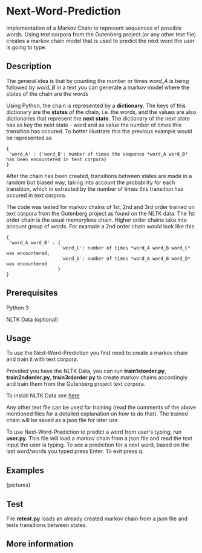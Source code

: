# Next-Word-Prediction

Implementation of a Markov Chain to represent sequences of possible words. Using text corpora from the Gutenberg project (or any other text file) creates a markov chain model that is used to predict the next word the user is going to type. 

## Description
The general idea is that by counting the number or times *word_A* is being followed by *word_B* in a text you can generate a markov model where the states of the chain are the *words* 

Using Python, the chain is represented by a **dictionary**. The keys of this dictionary are the **states** of the chain, i.e. the words, and the values are also dictionaries that represent the **next state**. The dictionary of the next state has as key the next state - word and as value the number of times this transition has occured. To better illustrate this the previous example would be represented as

```
{
 'word_A' : {'word_B': number of times the sequence *word_A word_B* has been encountered in text corpora}
}
```
After the chain has been created, transitions between states are made in a random but biased way, taking into account the probability for each transition, which in extracted by the number of times this transition has occured in text corpora.

The code was tested for markov chains of 1st, 2nd and 3rd order trained on text corpora from the Gutenberg project as found on the NLTK data. The 1st order chain is the usual memoryless chain. Higher order chains take into account group of words. For example a 2nd order chain would look like this

```
{
 'word_A word_B' : {
                    'word_C': number of times *word_A word_B word_C* was encountered,
                    'word_D': number of times *word_A word_B word_D* was encountered
                   }
}
```

## Prerequisites
Python 3

NLTK Data (optional)

## Usage

To use the Next-Word-Prediction you first need to create a markov chain and train it with text corpora. 

Provided you have the NLTK Data, you can run **train1storder.py**, **train2ndorder.py**, **train3rdorder.py** to create markov chains accordingly and train them from the Gutenberg project text corpora.

To install NLTK Data see [here]( https://www.nltk.org/data.html)

Any other text file can be used for training (read the comments of the above mentioned files for a detailed explanation on how to do that). The trained chain will be saved as a json file for later use.

To use Next-Word-Prediction to predict a word from user's typing, run **user.py**. This file will load a markov chain from a json file and read the text input the user is typing. To see a prediction for a next word, based on the last word/words you typed press Enter. To exit press q. 

## Examples
(pictures)

## Test
File **retest.py** loads an already created markov chain from a json file and tests transitions between states.

## More information
